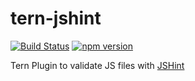 # tern-jshint

[![Build Status](https://secure.travis-ci.org/angelozerr/tern-jshint.png)](http://travis-ci.org/angelozerr/tern-jshint)
[![npm version](https://badge.fury.io/js/tern-jshint.svg)](http://badge.fury.io/js/tern-jshint)

Tern Plugin to validate JS files with [JSHint](https://github.com/jshint/jshint)
